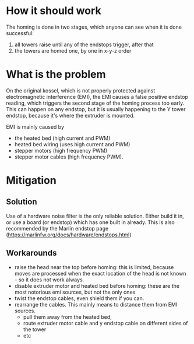 # How it should work

The homing is done in two stages, which anyone can see when it is done successful:

1. all towers raise until any of the endstops trigger, after that
1. the towers are homed one, by one in x-y-z order

# What is the problem

On the original kossel,
which is not properly protected against electromagnetic interference (EMI),
the EMI causes a false positive endstop reading,
which triggers the second stage of the homing process too early.
This can happen on any endstop,
but it is usually happening to the Y tower endstop,
because it's where the extruder is mounted.

EMI is mainly caused by
* the heated bed (high current and PWM)
* heated bed wiring (uses high current and PWM)
* stepper motors (high frequency PWM)
* stepper motor cables (high frequency PWM).

# Mitigation

## Solution

Use of a hardware noise filter is the only reliable solution.
Either build it in, or use a board (or endstop) which has one built in already.
This is also recommended by the Marlin endstop page (https://marlinfw.org/docs/hardware/endstops.html)

## Workarounds

* raise the head near the top before homing: this is limited, because moves are processed when the exact location of the head is not known - so it does not work always.
* disable extruder motor and heated bed before homing: these are the most notorious emi sources, but not the only ones
* twist the endstop cables, even shield them if you can.
* rearrange the cables. This mainly means to distance them from EMI sources.
  * pull them away from the heated bed,
  * route extruder motor cable and y endstop cable on different sides of the tower
  * etc
